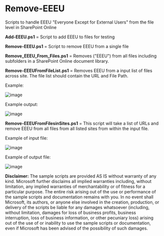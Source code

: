# Remove-EEEU
Scripts to handle EEEU "Everyone Except for External Users" from the file level in SharePoint Online


**Add-EEEU.ps1** = Script to add EEEU to files for testing

**Remove-EEEU.ps1** = Script to remove EEEU from a single file

**Remove_EEEU_From_Files.ps1** =  Removes ("EEEU") from all files including subfolders in a SharePoint Online document library.

**Remove-EEEUFromFileList.ps1** = Removes EEEU from a input list of files across site. The file list should contain the URL and File Path.

Example:

![image](https://github.com/user-attachments/assets/db97140e-282c-45b4-b062-accf760206d2)

Example output:

![image](https://github.com/user-attachments/assets/38aa81c6-d03f-4e41-bcc7-8c97785dc5ea)


**Remove-EEEUFromFilesinSites.ps1**  = This script will take a list of URLs and remove EEEU from all files from all listed sites from within the input file.

Example of input file:

![image](https://github.com/user-attachments/assets/2d01a23b-5896-4c26-ba29-dc1421edb305)

Example of output file:

![image](https://github.com/user-attachments/assets/7a830349-8427-4233-b873-52b5e495ff3d)


**Disclaimer:** The sample scripts are provided AS IS without warranty of any kind. 
Microsoft further disclaims all implied warranties including, without limitation, 
any implied warranties of merchantability or of fitness for a particular purpose. 
The entire risk arising out of the use or performance of the sample scripts and documentation remains with you. 
In no event shall Microsoft, its authors, or anyone else involved in the creation, 
production, or delivery of the scripts be liable for any damages whatsoever 
(including, without limitation, damages for loss of business profits, business interruption, 
loss of business information, or other pecuniary loss) arising out of the use of or inability 
to use the sample scripts or documentation, even if Microsoft has been advised of the possibility of such damages.
